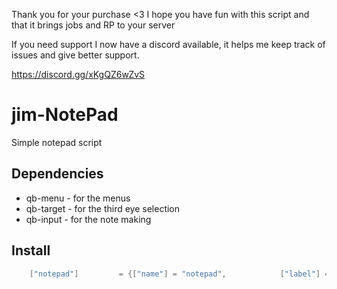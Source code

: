 Thank you for your purchase <3 I hope you have fun with this script and that it brings jobs and RP to your server

If you need support I now have a discord available, it helps me keep track of issues and give better support.

https://discord.gg/xKgQZ6wZvS

# jim-NotePad
Simple notepad script

## Dependencies
- qb-menu - for the menus
- qb-target - for the third eye selection
- qb-input - for the note making


## Install

```lua
	["notepad"]    		= {["name"] = "notepad",    		["label"] = "Notepad",			["weight"] = 100,  ["type"] = "item",  ["image"] = "notepad.png",		["useable"] = 1,    ["shouldClose"] = 1,["description"] = ""},
```